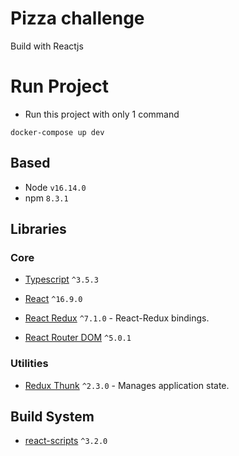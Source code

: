 # Pizza challenge
Build with Reactjs

# Run Project
- Run this project with only 1 command
```
docker-compose up dev
```

## Based

- Node `v16.14.0`
- npm `8.3.1`

## Libraries

### Core

- [Typescript](https://www.typescriptlang.org/) `^3.5.3`
- [React](https://facebook.github.io/react/) `^16.9.0`

- [React Redux](https://github.com/reactjs/react-redux) `^7.1.0` - React-Redux bindings.
- [React Router DOM](https://reactrouter.com/web/guides) `^5.0.1`

### Utilities

- [Redux Thunk](https://github.com/reactjs/redux) `^2.3.0` - Manages application state.

## Build System

- [react-scripts](https://create-react-app.dev/) `^3.2.0`
